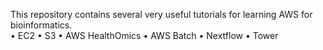 This repository contains several very useful tutorials for learning AWS for bioinformatics.  
• EC2
• S3
• AWS HealthOmics
• AWS Batch
• Nextflow
• Tower
